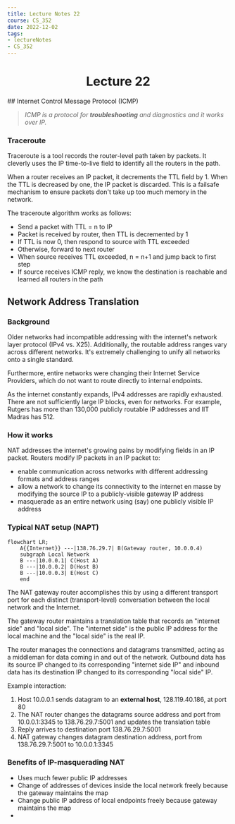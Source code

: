 ```yaml
---
title: Lecture Notes 22
course: CS_352
date: 2022-12-02
tags: 
- lectureNotes
- CS_352
---
```


<center><h1>Lecture 22</h1></center>
## Internet Control Message Protocol (ICMP)

>*ICMP is a protocol for **troubleshooting** and diagnostics and it works over IP.*

### Traceroute
Traceroute is a tool records the router-level path taken by packets. It cleverly uses the IP time-to-live field to identify all the routers in the path.

When a router receives an IP packet, it decrements the TTL field by 1. When the TTL is decreased by one, the IP packet is discarded. This is a failsafe mechanism to ensure packets don't take up too much memory in the network. 

The traceroute algorithm works as follows:
- Send a packet with TTL = n to IP
- Packet is received by router, then TTL is decremented by 1
- If TTL is now 0, then respond to source with TTL exceeded
- Otherwise, forward to next router
- When source receives TTL exceeded, n = n+1 and jump back to first step
- If source receives ICMP reply, we know the destination is reachable and learned all routers in  the path

## Network Address Translation

### Background
Older networks had incompatible addressing with the internet's network layer protocol (IPv4 vs. X25). Additionally, the routable address ranges vary across different networks. It's extremely challenging to unify all networks onto a single standard.

Furthermore, entire networks were changing their Internet Service Providers, which do not want to route directly to internal endpoints.

As the internet constantly expands, IPv4 addresses are rapidly exhausted. There are not sufficiently large IP blocks, even for networks. For example, Rutgers has more than 130,000 publicly routable IP addresses and IIT Madras has 512.

### How it works
NAT addresses the internet's growing pains by modifying fields in an IP packet.
Routers modify IP packets in an IP packet to:
- enable communication across networks with different addressing formats and address ranges
- allow a network to change its connectivity to the internet en masse by modifying the source IP to a publicly-visible gateway IP address
- masquerade as an entire network using (say) one publicly visible IP address

### Typical NAT setup (NAPT)

```mermaid
flowchart LR;
	A{{Internet}} ---|138.76.29.7| B(Gateway router, 10.0.0.4)
	subgraph Local Network 
	B ---|10.0.0.1| C(Host A)
	B ---|10.0.0.2| D(Host B)
	B ---|10.0.0.3| E(Host C)
	end
```

The NAT gateway router accomplishes this by using a different transport port for each distinct (transport-level) conversation between the local network and the Internet.

The gateway router maintains a translation table that records an "internet side" and "local side". The "internet side" is the public IP address for the local machine and the "local side" is the real IP.

The router manages the connections and datagrams transmitted, acting as a middleman for data coming in and out of the network. Outbound data has its source IP changed to its corresponding "internet side IP" and inbound data has its destination IP changed to its corresponding "local side" IP.

Example interaction:
1. Host 10.0.0.1 sends datagram to an **external host**, 128.119.40.186, at port 80
2. The NAT router changes the datagrams source address and port from 10.0.0.1:3345 to 138.76.29.7:5001 and updates the translation table
3. Reply arrives to destination port 138.76.29.7:5001
4. NAT gateway changes datagram destination address, port from 138.76.29.7:5001 to 10.0.0.1:3345

### Benefits of IP-masquerading NAT
- Uses much fewer public IP addresses
- Change of addresses of devices inside the local network freely because the gateway maintains the map
- Change public IP address of local endpoints freely because gateway maintains the map
- 


